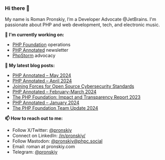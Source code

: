 ### Hi there 👋

My name is Roman Pronskiy, I’m a Developer Advocate @JetBrains. I'm passionate about PHP and web development, tech, and electronic music.

**👷 I'm currently working on:**
- [PHP Foundation](http://thephp.foundation/) operations
- [PHP Annotated](https://info.jetbrains.com/PHP-Annotated-Subscription.html) newsletter
- [PhpStorm](https://jetbrains.com/phpstorm/) advocacy

**📜 My latest blog posts:**
<!-- BLOG-POST-LIST:START -->
- [PHP Annotated – May 2024](https://blog.jetbrains.com/phpstorm/2024/06/php-annotated-may-2024/)
- [PHP Annotated – April 2024](https://blog.jetbrains.com/phpstorm/2024/04/php-annotated-april-2024/)
- [Joining Forces for Open Source Cybersecurity Standards](https://thephp.foundation/blog/2024/04/02/open-source-community-cra-compliance-initiative/)
- [PHP Annotated – February-March 2024](https://blog.jetbrains.com/phpstorm/2024/03/php-annotated-february-march-2024/)
- [The PHP Foundation: Impact and Transparency Report 2023](https://thephp.foundation/blog/2024/02/26/transparency-and-impact-report-2023/)
- [PHP Annotated – January 2024](https://blog.jetbrains.com/phpstorm/2024/01/php-annotated-january-2024/)
- [The PHP Foundation
Team Update 2024](https://thephp.foundation/blog/2024/01/03/the-php-foundation-team-update-2024/)
<!-- BLOG-POST-LIST:END -->

**📫 How to reach out to me:**
- Follow X/Twitter: [@pronskiy](https://twitter.com/pronskiy)
- Connect on LinkedIn: [/in/pronskiy/](https://www.linkedin.com/in/pronskiy/)
- Follow Mastodon: [@pronskiy@phpc.social](https://phpc.social/@pronskiy)
- Email: roman at pronskiy.com
- Telegram: [@pronskiy](https://t.me/pronskiy)

<!--
- 💬 Ask me about [PhpStorm](https://www.jetbrains.com/phpstorm/) and PHP.

Here are some ideas to get you started:

- 🔭 I’m currently working on ...
- 🌱 I’m currently learning ...
- 👯 I’m looking to collaborate on ...
- 🤔 I’m looking for help with ...
- 💬 Ask me about ...
- 📫 How to reach me: ...
- 😄 Pronouns: ...
- ⚡ Fun fact: ...
-->
